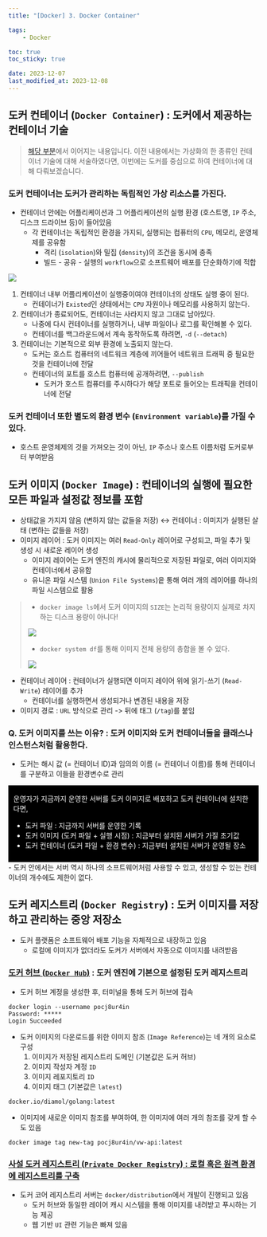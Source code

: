 ```yaml
---
title: "[Docker] 3. Docker Container"

tags:
    - Docker

toc: true
toc_sticky: true

date: 2023-12-07
last_modified_at: 2023-12-08
---
```


## 도커 컨테이너 (```Docker Container```) : 도커에서 제공하는 컨테이너 기술

> <a href="https://pocj8ur4in.github.io//docker1/#컨테이너-container--소프트웨어-패키지-software-package의-추상화">해당 부분</a>에서 이어지는 내용입니다. 이전 내용에서는 가상화의 한 종류인 컨테이너 기술에 대해 서술하였다면, 이번에는 도커를 중심으로 하여 컨테이너에 대해 다뤄보겠습니다.

### 도커 컨테이너는 도커가 관리하는 독립적인 가상 리소스를 가진다.
- 컨테이너 안에는 어플리케이션과 그 어플리케이션의 실행 환경 (호스트명, ```IP``` 주소, 디스크 드라이브 등)이 들어있음
  - 각 컨테이너는 독립적인 환경을 가지되, 실행되는 컴퓨터의 ```CPU```, 메모리, 운영체제를 공유함
    - 격리 (```isolation```)와 밀집 (```density```)의 조건을 동시에 충족
    - 빌드 - 공유 - 실행의 ```workflow```으로 소프트웨어 배포를 단순화하기에 적합


<img src="https://github.com/pocj8ur4in/pocj8ur4in.github.io/assets/105341168/29e20ccf-68e2-417e-82aa-deffbab42585">

1. 컨테이너 내부 어플리케이션이 실행중이여야 컨테이너의 상태도 실행 중이 된다.
   - 컨테이너가 ```Existed```인 상태에서는 ```CPU``` 자원이나 메모리를 사용하지 않는다.
2. 컨테이너가 종료되어도, 컨테이너는 사라지지 않고 그대로 남아있다.
   - 나중에 다시 컨테이너를 실행하거나, 내부 파일이나 로그를 확인해볼 수 있다.
   - 컨테이너를 백그라운드에서 계속 동작하도록 하려면, ```-d``` (```--detach```)
3. 컨테이너는 기본적으로 외부 환경에 노출되지 않는다.
   - 도커는 호스트 컴퓨터의 네트워크 계층에 끼어들어 네트워크 트래픽 중 필요한 것을 컨테이너에 전달
   - 컨테이너의 포트를 호스트 컴퓨터에 공개하려면, ```--publish```
     - 도커가 호스트 컴퓨터를 주시하다가 해당 포트로 들어오는 트래픽을 컨테이너에 전달

### 도커 컨테이너 또한 별도의 환경 변수 (```Environment variable```)를 가질 수 있다.
- 호스트 운영체제의 것을 가져오는 것이 아닌, ```IP``` 주소나 호스트 이름처럼 도커로부터 부여받음

## 도커 이미지 (```Docker Image```) : 컨테이너의 실행에 필요한 모든 파일과 설정값 정보를 포함
- 상태값을 가지지 않음 (변하지 않는 값들을 저장) ↔ 컨테이너 : 이미지가 실행된 살태 (변하는 값들을 저장)
- 이미지 레이어 : 도커 이미지는 여러 ```Read-Only``` 레이어로 구성되고, 파일 추가 및 생성 시 새로운 레이어 생성
  - 이미지 레이어는 도커 엔진의 캐시에 물리적으로 저장된 파일로, 여러 이미지와 컨테이너에서 공유함
  - 유니온 파일 시스템 (```Union File Systems```)읕 통해 여러 개의 레이어를 하나의 파일 시스템으로 활용

> - ```docker image ls```에서 도커 이미지의 ```SIZE```는 논리적 용량이지 실제로 차지하는 디스크 용량이 아니다!
> 
> <img src="https://github.com/pocj8ur4in/pocj8ur4in.github.io/assets/105341168/9ea0b979-d07d-4a66-900a-e3ecd0c3142b">
>
> - ```docker system df```를 통해 이미지 전체 용량의 총합을 볼 수 있다.
>
> <img src="https://github.com/pocj8ur4in/pocj8ur4in.github.io/assets/105341168/7c554710-303b-4e28-81df-e699a9fbbe89">


- 컨테이너 레이어 : 컨테이너가 실행되면 이미지 레이어 위에 읽기-쓰기 (```Read-Write```) 레이어를 추가
  - 컨테이너를 실행하면서 생성되거나 변경된 내용을 저장
- 이미지 경로 : ```URL``` 방식으로 관리 -> 뒤에 태그 (```/tag```)를 붙임

### Q. 도커 이미지를 쓰는 이유? : 도커 이미지와 도커 컨테이너들을 클래스나 인스턴스처럼 활용한다.
- 도커는 해시 값 (= 컨테이너 ID)과 임의의 이름 (= 컨테이너 이름)를 통해 컨테이너를 구분하고 이들을 환경변수로 관리

<div style="color: white; padding: 3% 2% 2% 2%; background-color: black;">
운영자가 지금까지 운영한 서버를 도커 이미지로 배포하고 도커 컨테이너에 설치한다면,
<ul>
  <li>도커 파일 : 지금까지 서버를 운영한 기록</li>
  <li>도커 이미지 (도커 파일 + 실행 시점) : 지금부터 설치된 서버가 가질 초기값</li>
  <li>도커 컨테이너 (도커 파일 + 환경 변수) : 지금부터 설치된 서버가 운영될 장소</li>
</ul>
</div>
- 도커 안에서는 서버 역시 하나의 소프트웨어처럼 사용할 수 있고, 생성할 수 있는 컨테이너의 개수에도 제한이 없다.

## 도커 레지스트리 (```Docker Registry```) : 도커 이미지를 저장하고 관리하는 중앙 저장소

- 도커 플랫폼은 소프트웨어 배포 기능을 자체적으로 내장하고 있음
  - 로컬에 이미지가 없더라도 도커가 서버에서 자동으로 이미지를 내려받음

### <a href="https://hub.docker.com">도커 허브 (```Docker Hub```)</a> : 도커 엔진에 기본으로 설정된 도커 레지스트리

- 도커 허브 계정을 생성한 후, 터미널을 통해 도커 허브에 접속

```
docker login --username pocj8ur4in
Password: *****
Login Succeeded
```

- 도커 이미지의 다운로드를 위한 이미지 참조 (```Image Reference```)는 네 개의 요소로 구성
  1. 이미지가 저장된 레지스트리 도메인 (기본값은 도커 허브)
  2. 이미지 작성자 계정 ```ID```
  3. 이미지 레포지토리 ```ID```
  4. 이미지 태그 (기본값은 ```latest```)

```
docker.io/diamol/golang:latest
```

- 이미지에 새로운 이미지 참조를 부여하여, 한 이미지에 여러 개의 참조를 갖게 할 수도 있음

```
docker image tag new-tag pocj8ur4in/vw-api:latest
```

### <a href="https://waspro.tistory.com/532">사설 도커 레지스트리 (```Private Docker Registry```) : 로컬 혹은 원격 환경에 레지스트리를 구축</a>

- 도커 코어 레지스트리 서버는 ```docker/distribution```에서 개발이 진행되고 있음
  - 도커 허브와 동일한 레이어 캐시 시스템을 통해 이미지를 내려받고 푸시하는 기능 제공
  - 웹 기반 ```UI``` 관련 기능은 빠져 있음

